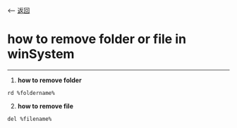<-- [返回](https://6ZILIULIU.github.io/whatwhyhow/index)

# **how to remove folder or file in winSystem**
---
1. **how to remove folder**
```
rd %foldername%
```
2. **how to remove file**
```
del %filename%
```
